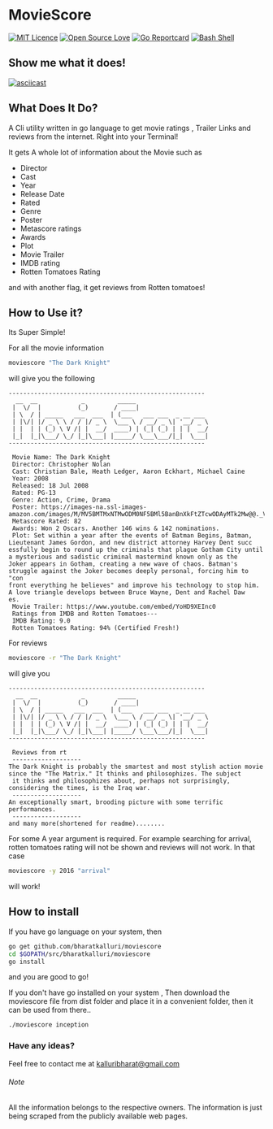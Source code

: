 # MovieScore

[![MIT Licence](https://badges.frapsoft.com/os/mit/mit.svg?v=103)](https://opensource.org/licenses/mit-license.php)
[![Open Source Love](https://badges.frapsoft.com/os/v3/open-source.png?v=103)](https://github.com/ellerbrock/open-source-badges/)
[![Go Reportcard](https://goreportcard.com/badge/github.com/bharatkalluri/moviescore)](https://goreportcard.com/report/github.com/bharatkalluri/moviescore/)
[![Bash Shell](https://badges.frapsoft.com/bash/v1/bash.png?v=103)](https://github.com/ellerbrock/open-source-badges/)

## Show me what it does!
[![asciicast](https://asciinema.org/a/1ms6yrsd8tryotybmpnm5vsaj.png)](https://asciinema.org/a/1ms6yrsd8tryotybmpnm5vsaj)

## What Does It Do?

A Cli utility written in go language to get movie ratings , Trailer Links and reviews from the internet. Right into your Terminal!

It gets A whole lot of information about the Movie such as
- Director
- Cast
- Year
- Release Date
- Rated
- Genre
- Poster
- Metascore ratings
- Awards
- Plot
- Movie Trailer
- IMDB rating
- Rotten Tomatoes Rating

and with another flag, it get reviews from Rotten tomatoes!

## How to Use it?

Its Super Simple!

For all the movie information
```bash
moviescore "The Dark Knight"
```
will give you the following
```
------------------------------------------------------
  __  __            _         _____                    
 |  \/  |          (_)       / ____|                   
 | \  / | _____   ___  ___  | (___   ___ ___  _ __ ___ 
 | |\/| |/ _ \ \ / / |/ _ \  \___ \ / __/ _ \| '__/ _ \
 | |  | | (_) \ V /| |  __/  ____) | (_| (_) | | |  __/
 |_|  |_|\___/ \_/ |_|\___| |_____/ \___\___/|_|  \___|
------------------------------------------------------

 Movie Name: The Dark Knight
 Director: Christopher Nolan
 Cast: Christian Bale, Heath Ledger, Aaron Eckhart, Michael Caine
 Year: 2008
 Released: 18 Jul 2008
 Rated: PG-13
 Genre: Action, Crime, Drama
 Poster: https://images-na.ssl-images-amazon.com/images/M/MV5BMTMxNTMwODM0NF5BMl5BanBnXkFtZTcwODAyMTk2Mw@@._V1_SX300.jpg
 Metascore Rated: 82
 Awards: Won 2 Oscars. Another 146 wins & 142 nominations.
 Plot: Set within a year after the events of Batman Begins, Batman, Lieutenant James Gordon, and new district attorney Harvey Dent succ
essfully begin to round up the criminals that plague Gotham City until a mysterious and sadistic criminal mastermind known only as the 
Joker appears in Gotham, creating a new wave of chaos. Batman's struggle against the Joker becomes deeply personal, forcing him to "con
front everything he believes" and improve his technology to stop him. A love triangle develops between Bruce Wayne, Dent and Rachel Daw
es.
 Movie Trailer: https://www.youtube.com/embed/YoHD9XEInc0
 Ratings from IMDB and Rotten Tomatoes---
 IMDB Rating: 9.0
 Rotten Tomatoes Rating: 94% (Certified Fresh!)

```

For reviews
```bash
moviescore -r "The Dark Knight"
```
will give you
```
------------------------------------------------------
  __  __            _         _____                    
 |  \/  |          (_)       / ____|                   
 | \  / | _____   ___  ___  | (___   ___ ___  _ __ ___ 
 | |\/| |/ _ \ \ / / |/ _ \  \___ \ / __/ _ \| '__/ _ \
 | |  | | (_) \ V /| |  __/  ____) | (_| (_) | | |  __/
 |_|  |_|\___/ \_/ |_|\___| |_____/ \___\___/|_|  \___|
------------------------------------------------------

 Reviews from rt 
 ------------------- 
The Dark Knight is probably the smartest and most stylish action movie since the "The Matrix." It thinks and philosophizes. The subject
 it thinks and philosophizes about, perhaps not surprisingly, considering the times, is the Iraq war.
 ------------------- 
An exceptionally smart, brooding picture with some terrific performances.
 ------------------- 
and many more(shortened for readme)........
```
For some A year argument is required. For example searching for arrival, rotten tomatoes rating will not be shown and reviews will not work. In that case
```bash
moviescore -y 2016 "arrival"
```
will work!

## How to install

If you have go language on your system, then
```bash
go get github.com/bharatkalluri/moviescore
cd $GOPATH/src/bharatkalluri/moviescore
go install
```
and you are good to go!

If you don't have go installed on your system , Then download the moviescore file from dist folder and place it in a convenient folder, then it can be used from there..
```bash
./moviescore inception
```

### Have any ideas?
Feel free to contact me at kalluribharat@gmail.com

###### Note
All the information belongs to the respective owners. The information is just being scraped from the publicly available web pages.
